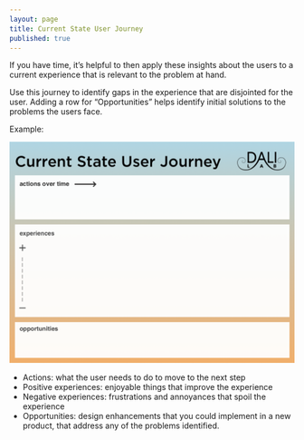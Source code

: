 ```yaml
---
layout: page
title: Current State User Journey
published: true
---
```



If you have time, it’s helpful to then apply these insights about the users to a current experience that is relevant to the problem at hand.

Use this journey to identify gaps in the experience that are disjointed for the user. Adding a row for “Opportunities” helps identify initial solutions to the problems the users face.

Example:

[![](img/CurrentStateUserJourney.png)](img/CurrentStateUserJourney.pdf)

* Actions: what the user needs to do to move to the next step
* Positive experiences: enjoyable things that improve the experience
* Negative experiences: frustrations and annoyances that spoil the experience
* Opportunities: design enhancements that you could implement in a new product, that address any of the problems identified.

